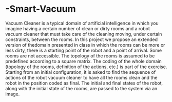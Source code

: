 # -Smart-Vacuum
Vacuum Cleaner is a typical domain of artificial intelligence in which you imagine having a certain number of clean or dirty rooms and a robot vacuum cleaner that must take care of the cleaning moving, under certain constraints, between the rooms. In this project we propose an extended version of thedomain presented in class in which the rooms can be more or less dirty, there is a starting point of the robot and a point of arrival. Some rooms are not accessible. The topology of the rooms is assumed to be predefined according to a square matrix. The coding of the whole domain (topology of the rooms, definition of the actions, etc.) is part of the exercise. Starting from an initial configuration, it is asked to find the sequence of actions of the robot vacuum cleaner to have all the rooms clean and the robot in the position coded as final. The initial and final states of the robot, along with the initial state of the rooms, are passed to the system via an image.
